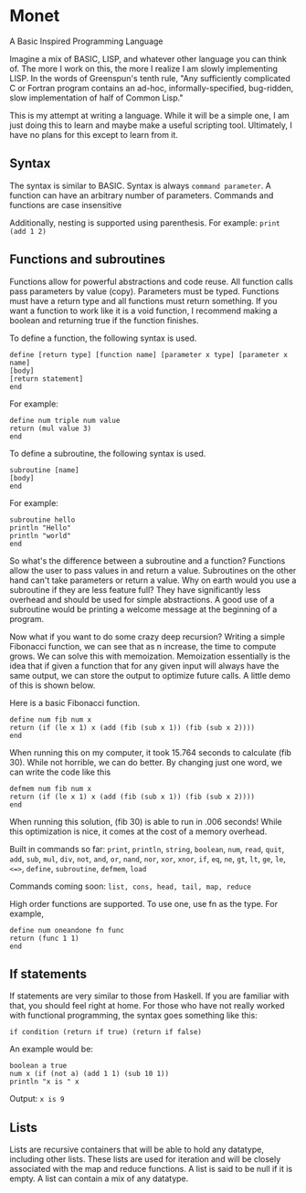# Monet
A Basic Inspired Programming Language

Imagine a mix of BASIC, LISP, and whatever other language you can think of.
The more I work on this, the more I realize I am slowly implementing LISP.
In the words of Greenspun's tenth rule,
"Any sufficiently complicated C or Fortran program contains an ad-hoc, 
informally-specified, bug-ridden, slow implementation of half of Common Lisp."

This is my attempt at writing a language. While it will be a simple one,
 I am just doing this to learn and maybe make a useful scripting tool. 
 Ultimately, I have no plans for this except to learn from it.

## Syntax
The syntax is similar to BASIC. Syntax is always 
`command parameter`. A function can have an arbitrary number of parameters. 
Commands and functions are case insensitive

Additionally, nesting is supported using parenthesis. For example:
`print (add 1 2)`


## Functions and subroutines

Functions allow for powerful abstractions and code reuse.
All function calls pass parameters by value (copy). Parameters must be typed.
Functions must have a return type and all functions must return something.
If you want a function to work like it is a void function, 
I recommend making a boolean and returning true if the function finishes.

To define a function, the following syntax is used.

```
define [return type] [function name] [parameter x type] [parameter x name]
[body]
[return statement]
end
```
For example:

```
define num triple num value
return (mul value 3)
end
```

To define a subroutine, the following syntax is used.
```
subroutine [name]
[body]
end
```
For example:

```
subroutine hello
println "Hello"
println "world"
end
```

So what's the difference between a subroutine and a function? 
Functions allow the user to pass values in and return a value. 
Subroutines on the other hand can't take parameters or return a value.
Why on earth would you use a subroutine if they are less feature full?
They have significantly less overhead and should be used for simple abstractions.
A good use of a subroutine would be printing a welcome message at the beginning of a program. 

Now what if you want to do some crazy deep recursion? 
Writing a simple Fibonacci function, we can see that as n increase, 
the time to compute grows. We can solve this with memoization.
Memoization essentially is the idea that if given a function that 
for any given input will always have the same output, 
we can store the output to optimize future calls. A little demo of this is shown below.

Here is a basic Fibonacci function.
```
define num fib num x
return (if (le x 1) x (add (fib (sub x 1)) (fib (sub x 2))))
end
```
When running this on my computer, it took 15.764 seconds to calculate (fib 30).
While not horrible, we can do better. By changing just one word,
 we can write the code like this
 ```
 defmem num fib num x
 return (if (le x 1) x (add (fib (sub x 1)) (fib (sub x 2))))
 end
 ```
 When running this solution, (fib 30) is able to run in .006 seconds! 
 While this optimization is nice, it comes at the cost of a memory overhead.

Built in commands so far:
`print`, `println`, `string`, `boolean`, `num`, `read`, `quit`, 
`add`, `sub`, `mul`, `div`, `not`, `and`, `or`, `nand`, `nor`, `xor`, `xnor`,
`if`, `eq`, `ne`, `gt`, `lt`, `ge`, `le`, `<=>`, `define`, `subroutine`, `defmem`, `load`

Commands coming soon: `list, cons, head, tail, map, reduce`

High order functions are supported. To use one, use fn as the type.
For example, 
```
define num oneandone fn func
return (func 1 1)
end
```

## If statements
If statements are very similar to those from Haskell. 
If you are familiar with that, you should feel right at home. 
For those who have not really worked with functional programming, 
the syntax goes something like this:

`if condition (return if true) (return if false)`

An example would be:

```
boolean a true 
num x (if (not a) (add 1 1) (sub 10 1))
println "x is " x
```
Output: `x is 9`

## Lists
Lists are recursive containers that will be able to hold any datatype, including other lists. 
These lists are used for iteration and will be closely associated with the map and reduce functions. 
A list is said to be null if it is empty. A list can contain a mix of any datatype. 